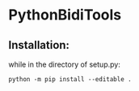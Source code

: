 # PythonBidiTools
## Installation:
while in the directory of setup.py:
```
python -m pip install --editable .
```
